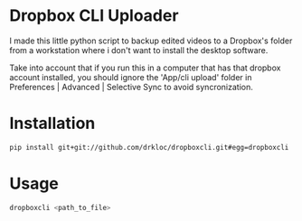 # Dropbox CLI Uploader

I made this little python script to backup edited videos to a Dropbox's folder from a workstation where i don't want to install the desktop software.

Take into account that if you run this in a computer that has that dropbox account installed, you should ignore the 'App/cli upload' folder in Preferences | Advanced | Selective Sync to avoid syncronization.

# Installation

```bash
pip install git+git://github.com/drkloc/dropboxcli.git#egg=dropboxcli
```

# Usage

```bash
dropboxcli <path_to_file>
```